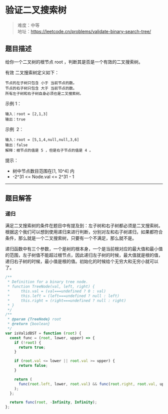 # 验证二叉搜索树

> 难度：中等  
> 地址：https://leetcode.cn/problems/validate-binary-search-tree/

## 题目描述

给你一个二叉树的根节点 root ，判断其是否是一个有效的二叉搜索树。

有效 二叉搜索树定义如下：

```
节点的左子树只包含 小于 当前节点的数。
节点的右子树只包含 大于 当前节点的数。
所有左子树和右子树自身必须也是二叉搜索树。
```

示例 1：

```
输入：root = [2,1,3]
输出：true
```

示例  2：

```
输入：root = [5,1,4,null,null,3,6]
输出：false
解释：根节点的值是 5 ，但是右子节点的值是 4 。
```

提示：

- 树中节点数目范围在[1, 10^4] 内
- -2^31 <= Node.val <= 2^31 - 1

---

## 题目解答

### 递归

满足二叉搜索树的条件在题目中有提及到：左子树和右子树都必须是二叉搜索树。根据这个我们可以想到使用递归来进行判断，分别对左和右子树递归，如果都符合条件，那么就是一个二叉搜索树，只要有一个不满足，那么就不是。

递归函数中有三个参数，一个是树的根本身，一个是当前根对应的最大值和最小值的范围，左子树值不能超过根节点，因此递归左子树的时候，最大值就是根的值，递归右子树的时候，最小值是根的值。初始化的时候给个无穷大和无穷小就可以了。

```javascript
/**
 * Definition for a binary tree node.
 * function TreeNode(val, left, right) {
 *     this.val = (val===undefined ? 0 : val)
 *     this.left = (left===undefined ? null : left)
 *     this.right = (right===undefined ? null : right)
 * }
 */
/**
 * @param {TreeNode} root
 * @return {boolean}
 */
var isValidBST = function (root) {
  const func = (root, lower, upper) => {
    if (!root) {
      return true;
    }

    if (root.val <= lower || root.val >= upper) {
      return false;
    }

    return (
      func(root.left, lower, root.val) && func(root.right, root.val, upper)
    );
  };

  return func(root, -Infinity, Infinity);
};
```
